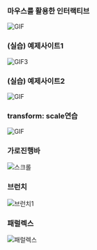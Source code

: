 <h3>마우스를 활용한 인터랙티브</h3>

![GIF](https://user-images.githubusercontent.com/49062052/110210347-90a79380-7ed4-11eb-9eda-b1eb441f6f58.gif)

<h3>(실습) 예제사이트1</h3>

![GIF3](https://user-images.githubusercontent.com/49062052/110211563-72449680-7eda-11eb-8006-c34bdcb07647.gif)

<h3>(실습) 예제사이트2</h3>

![GIF](https://user-images.githubusercontent.com/49062052/110212210-9fdf0f00-7edd-11eb-9c42-2f8628d1351b.gif)

<h3>transform: scale연습</h3>
  
 ![GIF](https://user-images.githubusercontent.com/49062052/110214185-dc633880-7ee6-11eb-844b-d415b7a841e0.gif)

<h3>가로진행바</h3>

![스크롤](https://user-images.githubusercontent.com/49062052/110245712-c0739b80-7fa7-11eb-9f14-64641b821485.gif)

<h3>브런치</h3>

![브런치1](https://user-images.githubusercontent.com/49062052/111907253-d8631900-8a97-11eb-9c90-7d6299a98ea2.gif)


<h3>패럴렉스</h3>

![패럴렉스](https://user-images.githubusercontent.com/49062052/111910455-c63ba780-8aa4-11eb-857e-b160e80d44db.gif)

